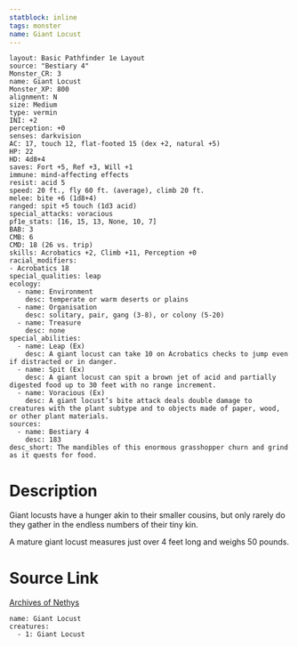 ```yaml
---
statblock: inline
tags: monster
name: Giant Locust
---
```

```statblock
layout: Basic Pathfinder 1e Layout
source: "Bestiary 4"
Monster_CR: 3
name: Giant Locust
Monster_XP: 800
alignment: N
size: Medium
type: vermin
INI: +2
perception: +0
senses: darkvision
AC: 17, touch 12, flat-footed 15 (dex +2, natural +5)
HP: 22
HD: 4d8+4
saves: Fort +5, Ref +3, Will +1
immune: mind-affecting effects
resist: acid 5
speed: 20 ft., fly 60 ft. (average), climb 20 ft.
melee: bite +6 (1d8+4)
ranged: spit +5 touch (1d3 acid)
special_attacks: voracious
pf1e_stats: [16, 15, 13, None, 10, 7]
BAB: 3
CMB: 6
CMD: 18 (26 vs. trip)
skills: Acrobatics +2, Climb +11, Perception +0
racial_modifiers:
- Acrobatics 18
special_qualities: leap
ecology:
  - name: Environment
    desc: temperate or warm deserts or plains
  - name: Organisation
    desc: solitary, pair, gang (3-8), or colony (5-20)
  - name: Treasure
    desc: none
special_abilities:
  - name: Leap (Ex)
    desc: A giant locust can take 10 on Acrobatics checks to jump even if distracted or in danger.
  - name: Spit (Ex)
    desc: A giant locust can spit a brown jet of acid and partially digested food up to 30 feet with no range increment.
  - name: Voracious (Ex)
    desc: A giant locust’s bite attack deals double damage to creatures with the plant subtype and to objects made of paper, wood, or other plant materials.
sources:
  - name: Bestiary 4
    desc: 183
desc_short: The mandibles of this enormous grasshopper churn and grind as it quests for food.
```
# Description
Giant locusts have a hunger akin to their smaller cousins, but only rarely do they gather in the endless numbers of their tiny kin.

A mature giant locust measures just over 4 feet long and weighs 50 pounds.
# Source Link
[Archives of Nethys](https://aonprd.com/MonsterDisplay.aspx?ItemName=Giant%20Locust)
```encounter-table
name: Giant Locust
creatures:
  - 1: Giant Locust
```
